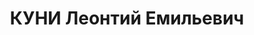 ---
title: КУНИ Леонтий Емильевич
description: 'Родился в 1890 г., Ижевск, русский, образование высшее, б/п, ТИИ, преподаватель
  теоретической механики. Проживал: Томск.

  Арестован 1 сентября 1936 г.

  Приговорен: 28 апреля 1937 г., обв.: троцк. фаш-терр. орг-я.

  Приговор: расстрел Расстрелян 28 апреля 1937 г. Реабилитирован 4 июля 1957 г.'
---